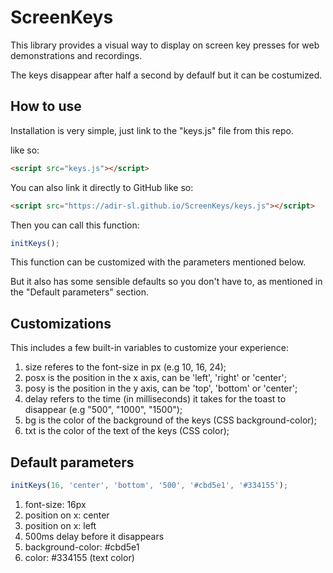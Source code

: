 # ScreenKeys
This library provides a visual way to display on screen key presses for web demonstrations and recordings.

The keys disappear after half a second by defaulf but it can be costumized.

## How to use
Installation is very simple, just link to the "keys.js" file from this repo.

like so:
```HTML
<script src="keys.js"></script>
```

You can also link it directly to GitHub like so:
```HTML
<script src="https://adir-sl.github.io/ScreenKeys/keys.js"></script>
```

Then you can call this function:
```Javascript
initKeys();
```
This function can be customized with the parameters mentioned below.

But it also has some sensible defaults so you don't have to, as mentioned in the "Default parameters" section.

## Customizations
This includes a few built-in variables to customize your experience:
1. size referes to the font-size in px (e.g 10, 16, 24);
2. posx is the position in the x axis, can be 'left', 'right' or 'center';
3. posy is the position in the y axis, can be 'top', 'bottom' or 'center';
4. delay refers to the time (in milliseconds) it takes for the toast to disappear (e.g "500", "1000", "1500");
5. bg is the color of the background of the keys (CSS background-color);
6. txt is the color of the text of the keys (CSS color);

## Default parameters
```Javascript
initKeys(16, 'center', 'bottom', '500', '#cbd5e1', '#334155');
```
1. font-size: 16px
2. position on x: center
3. position on x: left
4. 500ms delay before it disappears
5. background-color: #cbd5e1
6. color: #334155 (text color)